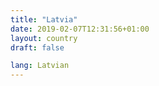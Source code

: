 ```yaml
---
title: "Latvia"
date: 2019-02-07T12:31:56+01:00
layout: country
draft: false

lang: Latvian
---
```


